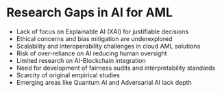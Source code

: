 # Research Gaps in AI for AML

- Lack of focus on Explainable AI (XAI) for justifiable decisions
- Ethical concerns and bias mitigation are underexplored
- Scalability and interoperability challenges in cloud AML solutions
- Risk of over-reliance on AI reducing human oversight
- Limited research on AI-Blockchain integration
- Need for development of fairness audits and interpretability standards
- Scarcity of original empirical studies
- Emerging areas like Quantum AI and Adversarial AI lack depth

